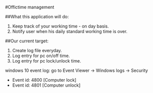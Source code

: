 #Offictime management

##What this application will do: 

1. Keep track of your working time - on day basis.
2. Notify user when his daily standard working time is over.

##Our current target:
1. Create log file everyday. 
2. Log entry for pc on/off time. 
3. Log entry for pc lock/unlock time.

windows 10 event log:
go to Event Viewer -> Windows logs -> Security
- Event id: 4800 [Computer lock]
- Event id: 4801 [Computer unlock]
